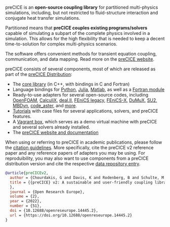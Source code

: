 preCICE is an **open-source coupling library** for partitioned multi-physics simulations, including, but not restricted to fluid-structure interaction and conjugate heat transfer simulations.

Partitioned means that **preCICE couples existing programs/solvers** capable of simulating a subpart of the complete physics involved in a simulation. This allows for the high flexibility that is needed to keep a decent time-to-solution for complex multi-physics scenarios.

The software offers convenient methods for transient equation coupling, communication, and data mapping. Read more on the [preCICE website](https://precice.org/).

preCICE consists of several components, most of which are released as part of the [preCICE Distribution](https://precice.org/installation-distribution.html):
- The [core library](https://github.com/precice/precice) (in C++, with bindings in C and Fortran)
- Language bindings for [Python](https://github.com/precice/python-bindings), [Julia](https://github.com/precice/PreCICE.jl), [Matlab](https://github.com/precice/matlab-bindings), as well as a [Fortran module](https://github.com/precice/fortran-module)
- Ready-to-use adapters for several open-source codes, including [OpenFOAM](https://github.com/precice/openfoam-adapter), [CalculiX](https://github.com/precice/calculix-adapter), [deal.II](https://github.com/precice/dealii-adapter), [FEniCS legacy](https://github.com/precice/fenics-adapter), [FEniCS-X](https://github.com/precice/fenicsx-adapter), [DuMuX](https://github.com/precice/dumux-adapter), [SU2](https://github.com/precice/su2-adapter), [MBDyn](https://github.com/precice/mbdyn-adapter), [code_aster](https://github.com/precice/code_aster-adapter), and [more](https://precice.org/adapters-overview.html).
- [Tutorials](https://github.com/precice/tutorials) with case files for several applications, solvers, and preCICE features.
- A [Vagrant box](https://github.com/precice/vm), which serves as a demo virtual machine with preCICE and several solvers already installed.
- The [preCICE website and documentation](https://github.com/precice/precice.github.io)

When using or referring to preCICE in academic publications, please follow the [citation guidelines](https://precice.org/fundamentals-literature-guide.html). More specifically, cite the preCICE v2 reference paper and any reference papers of adapters you may be using. For reproduibility, you may also want to use components from a preCICE distribution version and cite the respective [data repository entry](https://darus.uni-stuttgart.de/dataverse/ipvs_us3).

```bibtex
@article{preCICEv2,
  author = {Chourdakis, G and Davis, K and Rodenberg, B and Schulte, M and Simonis, F and Uekermann, B and Abrams, G and Bungartz, HJ and Cheung Yau, L and Desai, I and Eder, K and Hertrich, R and Lindner, F and Rusch, A and Sashko, D and Schneider, D and Totounferoush, A and Volland, D and Vollmer, P and Koseomur, OZ},
  title = {{preCICE} v2: A sustainable and user-friendly coupling library [version 2; peer review: 2 approved]
  },
  journal = {Open Research Europe},
  volume = {2},
  year = {2022},
  number = {51},
  doi = {10.12688/openreseurope.14445.2},
  url = {https://doi.org/10.12688/openreseurope.14445.2}
}
```
